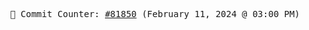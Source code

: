 <p align="center">
    <samp>
        📮 Commit Counter: <a href="https://github.com/Javascript-void0/Javascript-void0/commits/main">#81850</a> (February 11, 2024 @ 03:00 PM)
    </samp>
</p>